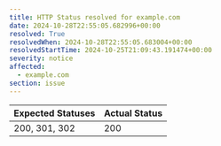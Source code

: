 ```yaml
---
title: HTTP Status resolved for example.com
date: 2024-10-28T22:55:05.682996+00:00
resolved: True
resolvedWhen: 2024-10-28T22:55:05.683004+00:00
resolvedStartTime: 2024-10-25T21:09:43.191474+00:00
severity: notice
affected:
  - example.com
section: issue
---
```


| Expected Statuses | Actual Status  |
|-------------------|----------------|
| 200, 301, 302 | 200 |
